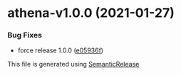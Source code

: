 # athena-v1.0.0 (2021-01-27)


### Bug Fixes

* force release 1.0.0 ([e05936f](https://github.com/AlexisMtr/athena/commit/e05936feebe677d0034fd0e06c97b1537e3ea65b))

This file is generated using [SemanticRelease](https://github.com/semantic-release/changelog)
